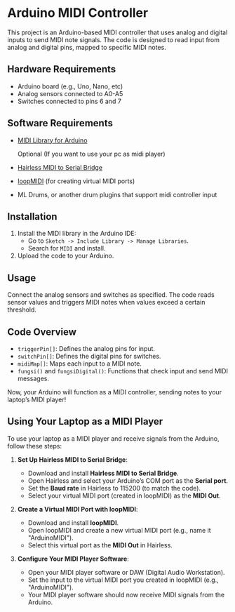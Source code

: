 # Arduino MIDI Controller

This project is an Arduino-based MIDI controller that uses analog and digital inputs to send MIDI note signals. The code is designed to read input from analog and digital pins, mapped to specific MIDI notes.

## Hardware Requirements
- Arduino board (e.g., Uno, Nano, etc)
- Analog sensors connected to A0-A5
- Switches connected to pins 6 and 7

## Software Requirements
- [MIDI Library for Arduino](https://github.com/FortySevenEffects/arduino_midi_library)

  Optional (If you want to use your pc as midi player)
- [Hairless MIDI to Serial Bridge](https://projectgus.github.io/hairless-midiserial/)
- [loopMIDI](https://www.tobias-erichsen.de/software/loopmidi.html) (for creating virtual MIDI ports)
- ML Drums, or another drum plugins that support midi controller input

## Installation
1. Install the MIDI library in the Arduino IDE:
   - Go to `Sketch -> Include Library -> Manage Libraries`.
   - Search for `MIDI` and install.
2. Upload the code to your Arduino.

## Usage
Connect the analog sensors and switches as specified. The code reads sensor values and triggers MIDI notes when values exceed a certain threshold.

## Code Overview
- `triggerPin[]`: Defines the analog pins for input.
- `switchPin[]`: Defines the digital pins for switches.
- `midiMap[]`: Maps each input to a MIDI note.
- `fungsi()` and `fungsiDigital()`: Functions that check input and send MIDI messages.

Now, your Arduino will function as a MIDI controller, sending notes to your laptop’s MIDI player!

## Using Your Laptop as a MIDI Player
To use your laptop as a MIDI player and receive signals from the Arduino, follow these steps:

1. **Set Up Hairless MIDI to Serial Bridge**:
   - Download and install **Hairless MIDI to Serial Bridge**.
   - Open Hairless and select your Arduino’s COM port as the **Serial port**.
   - Set the **Baud rate** in Hairless to 115200 (to match the code).
   - Select your virtual MIDI port (created in loopMIDI) as the **MIDI Out**.

2. **Create a Virtual MIDI Port with loopMIDI**:
   - Download and install **loopMIDI**.
   - Open loopMIDI and create a new virtual MIDI port (e.g., name it "ArduinoMIDI").
   - Select this virtual port as the **MIDI Out** in Hairless.

3. **Configure Your MIDI Player Software**:
   - Open your MIDI player software or DAW (Digital Audio Workstation).
   - Set the input to the virtual MIDI port you created in loopMIDI (e.g., "ArduinoMIDI").
   - Your MIDI player software should now receive MIDI signals from the Arduino.
